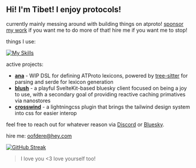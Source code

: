 ## Hi! I'm Tibet! I enjoy protocols!

currently mainly messing around with building things on atproto! [sponsor my work](https://github.com/sponsors/oofdere/) if you want me to do more of that! hire me if you want me to stop!

things I use:

[![My Skills](https://skillicons.dev/icons?i=rust,ts,svelte,tailwind,tauri,vite,bun,elysia,workers)](https://skillicons.dev)

active projects:
 - [**ana**](https://github.com/oofdere/ana) - WIP DSL for defining ATProto lexicons, powered by [tree-sitter](https://github.com/oofdere/tree-sitter-ana) for parsing and serde for lexicon generation
 - [**blush**](https://github.com/oofdere/blush) - a playful SvelteKit-based bluesky client focused on being a joy to use, with a secondary goal of providing reactive caching primatives via nanostores
 - [**crosswind**](https://github.com/oofdere/crosswind) - a lightningcss plugin that brings the tailwind design system into css for easier interop

feel free to reach out for whatever reason via [Discord](https://discordapp.com/users/183423435114938368) or [Bluesky](bsky.app/profile/oof.dere.systems).

hire me: [oofdere@hey.com](mailto:oofdere@hey.com)

[![GitHub Streak](https://github-readme-streak-stats.herokuapp.com?user=oofdere)](https://git.io/streak-stats)

>I love you <3
>love yourself too!
